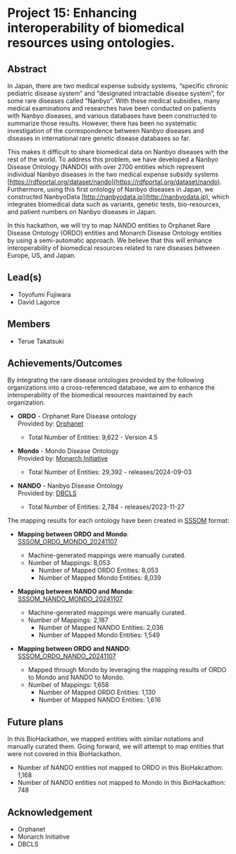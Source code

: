 # Project 15: Enhancing interoperability of biomedical resources using ontologies.

## Abstract

In Japan, there are two medical expense subsidy systems, “specific chronic pediatric disease system” and “designated intractable disease system”, for some rare diseases called “Nanbyo”. With these medical subsidies, many medical examinations and researches have been conducted on patients with Nanbyo diseases, and various databases have been constructed to summarize those results. However, there has been no systematic investigation of the correspondence between Nanbyo diseases and diseases in international rare genetic disease databases so far. 

This makes it difficult to share biomedical data on Nanbyo diseases with the rest of the world. To address this problem, we have developed a Nanbyo Disease Ontology (NANDO) with over 2700 entities which represent individual Nanbyo diseases in the two medical expense subsidy systems [https://rdfportal.org/dataset/nando](https://rdfportal.org/dataset/nando). Furthermore, using this first ontology of Nanbyo diseases in Japan, we constructed NanbyoData [http://nanbyodata.jp](http://nanbyodata.jp), which integrates biomedical data such as variants, genetic tests, bio-resources, and patient numbers on Nanbyo diseases in Japan. 

In this hackathon, we will try to map NANDO entities to Orphanet Rare Disease Ontology (ORDO) entities and Monarch Disease Ontology entities by using a semi-automatic approach. We believe that this will enhance interoperability of biomedical resources related to rare diseases between Europe, US, and Japan.

## Lead(s)
* Toyofumi Fujiwara
* David Lagorce

## Members
* Terue Takatsuki

## Achievements/Outcomes
By integrating the rare disease ontologies provided by the following organizations into a cross-referenced database, we aim to enhance the interoperability of the biomedical resources maintained by each organization.

- **ORDO** - Orphanet Rare Disease ontology  
  Provided by: [Orphanet](https://www.orpha.net/)
  - Total Number of Entities: 9,622 - Version 4.5

- **Mondo** - Mondo Disease Ontology  
  Provided by: [Monarch Initiative](https://monarchinitiative.org/)
  - Total Number of Entities: 29,392 - releases/2024-09-03

- **NANDO** - Nanbyo Disease Ontology  
  Provided by: [DBCLS](https://dbcls.rois.ac.jp/)
  - Total Number of Entities: 2,784 - releases/2023-11-27

The mapping results for each ontology have been created in [SSSOM](https://mapping-commons.github.io/sssom/) format:

- **Mapping between ORDO and Mondo**: [SSSOM_ORDO_MONDO_20241107](https://drive.google.com/file/d/1hxPk0xoHqw1Ti7kstuYfSy_tSV9Y6FkM/view?usp=drive_link)
  - Machine-generated mappings were manually curated.
  - Number of Mappings: 8,053
    - Number of Mapped ORDO Entities: 8,053
    - Number of Mapped Mondo Entities: 8,039

- **Mapping between NANDO and Mondo**: [SSSOM_NANDO_MONDO_20241107](https://drive.google.com/file/d/1M52MUa-YSabjFBZQRTnkgwNvF_9uAIO3/view?usp=drive_link)
  - Machine-generated mappings were manually curated.
  - Number of Mappings: 2,187
    - Number of Mapped NANDO Entities: 2,036
    - Number of Mapped Mondo Entities: 1,549

- **Mapping between ORDO and NANDO**: [SSSOM_ORDO_NANDO_20241107](https://drive.google.com/file/d/1hban8Q6fp9d2hWEghzlZz5EFqEOYVqSs/view?usp=drive_link)
  - Mapped through Mondo by leveraging the mapping results of ORDO to Mondo and NANDO to Mondo.
  - Number of Mappings: 1,658
    - Number of Mapped ORDO Entities: 1,130
    - Number of Mapped NANDO Entities: 1,616  

## Future plans
In this BioHackathon, we mapped entities with similar notations and manually curated them. Going forward, we will attempt to map entities that were not covered in this BioHackathon.
- Number of NANDO entities not mapped to ORDO in this BioHakcathon: 1,168
- Number of NANDO entities not mapped to Mondo in this BioHackathon: 748

## Acknowledgement
- Orphanet
- Monarch Initiative
- DBCLS

